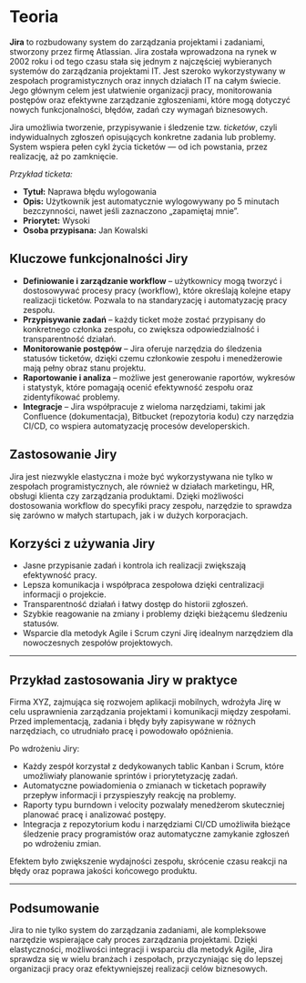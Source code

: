 # Teoria

**Jira** to rozbudowany system do zarządzania projektami i zadaniami, stworzony przez firmę Atlassian. Jira została wprowadzona na rynek w 2002 roku i od tego czasu stała się jednym z najczęściej wybieranych systemów do zarządzania projektami IT. Jest szeroko wykorzystywany w zespołach programistycznych oraz innych działach IT na całym świecie. Jego głównym celem jest ułatwienie organizacji pracy, monitorowania postępów oraz efektywne zarządzanie zgłoszeniami, które mogą dotyczyć nowych funkcjonalności, błędów, zadań czy wymagań biznesowych.

Jira umożliwia tworzenie, przypisywanie i śledzenie tzw. *ticketów*, czyli indywidualnych zgłoszeń opisujących konkretne zadania lub problemy. System wspiera pełen cykl życia ticketów — od ich powstania, przez realizację, aż po zamknięcie.

*Przykład ticketa:*
- **Tytuł:** Naprawa błędu wylogowania  
- **Opis:** Użytkownik jest automatycznie wylogowywany po 5 minutach bezczynności, nawet jeśli zaznaczono „zapamiętaj mnie”.
- **Priorytet:** Wysoki  
- **Osoba przypisana:** Jan Kowalski

## Kluczowe funkcjonalności Jiry

- **Definiowanie i zarządzanie workflow** – użytkownicy mogą tworzyć i dostosowywać procesy pracy (workflow), które określają kolejne etapy realizacji ticketów. Pozwala to na standaryzację i automatyzację pracy zespołu.  
- **Przypisywanie zadań** – każdy ticket może zostać przypisany do konkretnego członka zespołu, co zwiększa odpowiedzialność i transparentność działań.  
- **Monitorowanie postępów** – Jira oferuje narzędzia do śledzenia statusów ticketów, dzięki czemu członkowie zespołu i menedżerowie mają pełny obraz stanu projektu.  
- **Raportowanie i analiza** – możliwe jest generowanie raportów, wykresów i statystyk, które pomagają ocenić efektywność zespołu oraz zidentyfikować problemy.  
- **Integracje** – Jira współpracuje z wieloma narzędziami, takimi jak Confluence (dokumentacja), Bitbucket (repozytoria kodu) czy narzędzia CI/CD, co wspiera automatyzację procesów developerskich.

## Zastosowanie Jiry

Jira jest niezwykle elastyczna i może być wykorzystywana nie tylko w zespołach programistycznych, ale również w działach marketingu, HR, obsługi klienta czy zarządzania produktami. Dzięki możliwości dostosowania workflow do specyfiki pracy zespołu, narzędzie to sprawdza się zarówno w małych startupach, jak i w dużych korporacjach.

## Korzyści z używania Jiry

- Jasne przypisanie zadań i kontrola ich realizacji zwiększają efektywność pracy.  
- Lepsza komunikacja i współpraca zespołowa dzięki centralizacji informacji o projekcie.  
- Transparentność działań i łatwy dostęp do historii zgłoszeń.  
- Szybkie reagowanie na zmiany i problemy dzięki bieżącemu śledzeniu statusów.  
- Wsparcie dla metodyk Agile i Scrum czyni Jirę idealnym narzędziem dla nowoczesnych zespołów projektowych.

---

## Przykład zastosowania Jiry w praktyce

Firma XYZ, zajmująca się rozwojem aplikacji mobilnych, wdrożyła Jirę w celu usprawnienia zarządzania projektami i komunikacji między zespołami. Przed implementacją, zadania i błędy były zapisywane w różnych narzędziach, co utrudniało pracę i powodowało opóźnienia.

Po wdrożeniu Jiry:

- Każdy zespół korzystał z dedykowanych tablic Kanban i Scrum, które umożliwiały planowanie sprintów i priorytetyzację zadań.  
- Automatyczne powiadomienia o zmianach w ticketach poprawiły przepływ informacji i przyspieszyły reakcję na problemy.  
- Raporty typu burndown i velocity pozwalały menedżerom skuteczniej planować pracę i analizować postępy.  
- Integracja z repozytorium kodu i narzędziami CI/CD umożliwiła bieżące śledzenie pracy programistów oraz automatyczne zamykanie zgłoszeń po wdrożeniu zmian.

Efektem było zwiększenie wydajności zespołu, skrócenie czasu reakcji na błędy oraz poprawa jakości końcowego produktu.

---

## Podsumowanie

Jira to nie tylko system do zarządzania zadaniami, ale kompleksowe narzędzie wspierające cały proces zarządzania projektami. Dzięki elastyczności, możliwości integracji i wsparciu dla metodyk Agile, Jira sprawdza się w wielu branżach i zespołach, przyczyniając się do lepszej organizacji pracy oraz efektywniejszej realizacji celów biznesowych.

